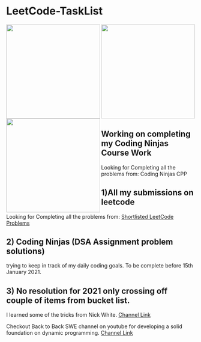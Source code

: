 # LeetCode-TaskList

<img align='left' src="https://miro.medium.com/max/800/1*bOxDNmWX_nL4W4qB-ey0VQ.gif" width="250">
<img align='center' src="https://i.pinimg.com/originals/81/52/58/81525851413fac11dca44e57076b396a.gif" width="250">
<img align='left' src="https://miro.medium.com/max/800/1*bOxDNmWX_nL4W4qB-ey0VQ.gif" width="250">

## Working on completing my Coding Ninjas Course Work

Looking for Completing all the problems from:
Coding Ninjas CPP

## 1)All my submissions on leetcode
Looking for Completing all the problems from:
[Shortlisted LeetCode Problems](https://docs.google.com/spreadsheets/d/1SbpY-04Cz8EWw3A_LBUmDEXKUMO31DBjfeMoA0dlfIA/htmlview?sle=true#)

## 2) Coding Ninjas (DSA Assignment problem solutions)
trying to keep in track of my daily coding goals.
To be complete before 15th January 2021.
## 3) No resolution for 2021 only crossing off couple of items from bucket list. 

I learned some of the tricks from Nick White.
[Channel Link](https://www.youtube.com/channel/UC1fLEeYICmo3O9cUsqIi7HA)

Checkout Back to Back SWE channel on youtube for developing a solid foundation on dynamic programming.
[Channel Link](https://www.youtube.com/channel/UCmJz2DV1a3yfgrR7GqRtUUA)

